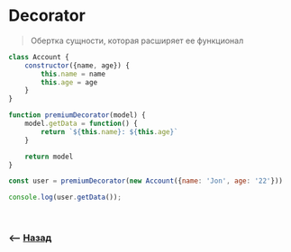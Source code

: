 # Decorator
> Обертка сущности, которая расширяет ее функционал

```javascript
class Account {
    constructor({name, age}) {
        this.name = name
        this.age = age
    }
}

function premiumDecorator(model) {
    model.getData = function() {
        return `${this.name}: ${this.age}`
    }

    return model
}

const user = premiumDecorator(new Account({name: 'Jon', age: '22'}))

console.log(user.getData());
```

<br>

### ⟵ **<a href="../../readme.md">Назад</a>**
